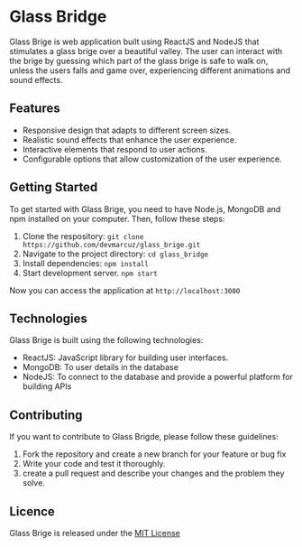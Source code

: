 # Glass Bridge

Glass Brige is web application built using ReactJS and NodeJS that stimulates a glass brige over a beautiful valley. The user can interact with the brige by guessing which part of the glass brige is safe to walk on, unless the users falls and game over, experiencing different animations and sound effects.

## Features

- Responsive design that adapts to different screen sizes.
- Realistic sound effects that enhance the user experience.
- Interactive elements that respond to user actions.
- Configurable options that allow customization of the user experience.

## Getting Started

To get started with Glass Brige, you need to have Node.js, MongoDB and npm installed on your computer. Then, follow these steps:
1. Clone the respository: `git clone https://github.com/devmarcuz/glass_brige.git`
2. Navigate to the project directory: `cd glass_bridge`
3. Install dependencies: `npm install`
4. Start development server. `npm start`

Now you can access the application at `http://localhost:3000`

## Technologies

Glass Brige is built using the following technologies:

- ReactJS: JavaScript library for building user interfaces.
- MongoDB: To user details in the database
- NodeJS: To connect to the database and provide a powerful platform for building APIs 

## Contributing

If you want to contribute to Glass Brigde, please follow these guidelines:
1. Fork the repository and create a new branch for your feature or bug fix
2. Write your code and test it thoroughly.
3. create a pull request and describe your changes and the problem they solve.

## Licence

Glass Brige is released under the [MIT License](http://opensource.org/licences/MIT)